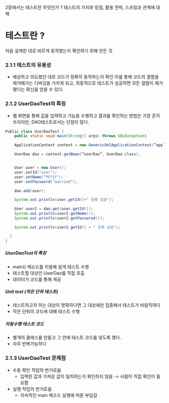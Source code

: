 2장에서는 테스트란 무엇인가 ? 테스트의 가치와 장점, 활용 전략, 스프링과 관계에 대해  

# 테스트란 ?
 처음 설계한 대로 바르게 동작했는지 확인하기 위해 만든 것

### 2.1.1 테스트의 유용성
-  예상하고 의도했던 대로 코드가 정확히 동작하는지 확인 이를 통해 코드의 결함을 제거해가는 디버깅을 거치게 되고, 최종적으로 테스트가 성공하면 모든 결함이 제거됐다는 확신을 얻을 수 있다.

### 2.1.2 UserDaoTest의 특징

- 웹 화면을 통해 값을 입력하고 기능을 수행하고 결과를 확인하는 방법은 가장 흔히 쓰이지만, DAO테스트로서는 단점이 많다.

```java
Public class UserDaoTest {
	public static void main(String[] args) throws SQLException{

    ApplicationContext context = new GenericXmlApplicationContext(“applicationContext.xml”);

    UserDao dao = context.getBean(“userDao”, UserDao.class);


    User user = new User();
    user.setId("user");
    user.setName("백기산");
    user.setPassword("married");

    dao.add(user);

    System.out.println(user.getId()+" 등록 성공");

    User user2 = dao.get(user.getId());
    System.out.println(user2.getName());
    System.out.println(user2.getPasswrod());

    System.out.println(user2.getId() + " 조회 성공");

  }
}
```

##### UserDaoTest의 특징
- main() 메소드를 이용해 쉽게 테스트 수행
- 테스트할 대상인 UserDao를 직접 호출
- 데이터가 코드를 통해 제공

##### Unit test (작은 단위 테스트)
- 테스트하고자 하는 대상이 명확하다면 그 대상에만 집중해서 테스트가 바람직하다
- 작은 단위의 코드에 대해 테스트 수행

##### 자동수행 테스트 코드
- 별개의 클래스를 만들고 그 안에 테스트 코드를 넣도록 했다.
- 자주 반복가능하다

### 2.1.3 UserDaoTest 문제점
- 수동 확인 작업의 번거로움
    - 입력한 값과 가져온 값이 일치하는지 확인하지 않음 -> 사람이 직접 확인이 필요함
- 실행 작업의 번거로움
    - 지속적인 main 메소드 실행에 따른 부담감
